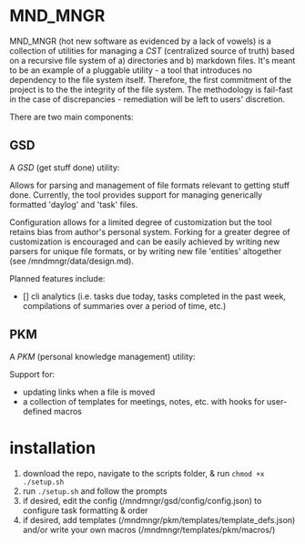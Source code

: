 # MND_MNGR

MND_MNGR (hot new software as evidenced by a lack of vowels) is a collection of utilities for managing a _CST_ (centralized source of truth) based on a recursive file system of a) directories and b) markdown files. It's meant to be an example of a pluggable utility - a tool that introduces no dependency to the file system itself. Therefore, the first commitment of the project is to the the integrity of the file system. The methodology is fail-fast in the case of discrepancies - remediation will be left to users' discretion.

There are two main components:

## GSD

A _GSD_ (get stuff done) utility:

Allows for parsing and management of file formats relevant to getting stuff done. Currently, the tool provides support for managing generically formatted 'daylog' and 'task' files.

Configuration allows for a limited degree of customization but the tool retains bias from author's personal system. Forking for a greater degree of customization is encouraged and can be easily achieved by writing new parsers for unique file formats, or by writing new file 'entities' altogether (see /mndmngr/data/design.md).

Planned features include:

- [] cli analytics (i.e. tasks due today, tasks completed in the past week, compilations of summaries over a period of time, etc.)

## PKM

A _PKM_ (personal knowledge management) utility:

Support for:

- updating links when a file is moved
- a collection of templates for meetings, notes, etc. with hooks for user-defined macros

# installation

1. download the repo, navigate to the scripts folder, & run `chmod +x ./setup.sh`
1. run `./setup.sh` and follow the prompts
1. if desired, edit the config (/mndmngr/gsd/config/config.json) to configure task formatting & order
1. if desired, add templates (/mndmngr/pkm/templates/template_defs.json) and/or write your own macros (/mndmngr/templates/pkm/macros/)
